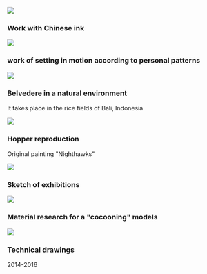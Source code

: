 

![](global_art0.png?raw=true)
### Work with Chinese ink

![](global_art2?raw=true)
### work of setting in motion according to personal patterns

![](global_art5,2.png?raw=true)
### Belvedere in a natural environment
It takes place in the rice fields of Bali, Indonesia

![](global_art4.png?raw=true)
### Hopper reproduction
Original painting "Nighthawks"




![](global_art3.png?raw=true)
### Sketch of exhibitions

![](global_art5.png?raw=true)
### Material research for a "cocooning" models

![](dessins_techniques?raw=true)
### Technical drawings


2014-2016



